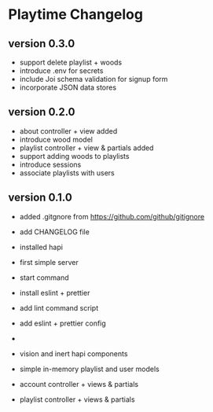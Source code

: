 # Playtime Changelog

## version 0.3.0

- support delete playlist + woods
- introduce .env for secrets
- include Joi schema validation for signup form
- incorporate JSON data stores

## version 0.2.0

- about controller + view added
- introduce wood model
- playlist controller + view & partials added
- support adding woods to playlists
- introduce sessions
- associate playlists with users

## version 0.1.0

- added .gitgnore from <https://github.com/github/gitignore>
- add CHANGELOG file

- installed hapi
- first simple server
- start command

- install eslint + prettier
- add lint command script
- add eslint + prettier config
-
- vision and inert hapi components
- simple in-memory playlist and user models
- account controller + views & partials
- playlist controller + views & partials
